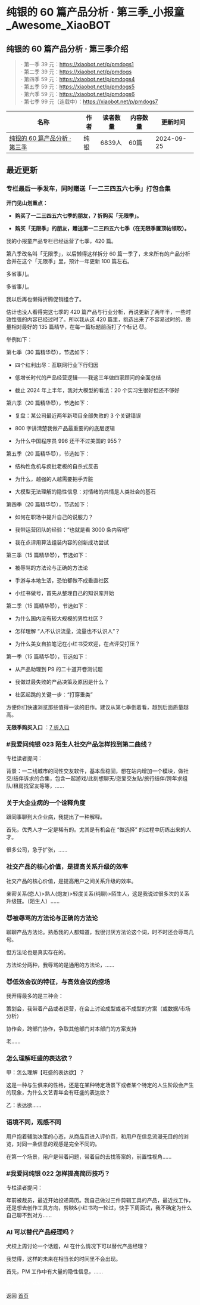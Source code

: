 # 纯银的 60 篇产品分析 · 第三季_小报童_Awesome_XiaoBOT

## 纯银的 60 篇产品分析 · 第三季介绍
> · 第一季 39 元：https://xiaobot.net/p/pmdogs1    
· 第二季 39 元：https://xiaobot.net/p/pmdogs    
· 第四季 59 元：https://xiaobot.net/p/pmdogs4    
· 第五季 59 元：https://xiaobot.net/p/pmdogs5    
· 第六季 59 元：https://xiaobot.net/p/pmdogs6    
· 第七季 99 元（连载中）：https://xiaobot.net/p/pmdogs7  
  


|名称|作者|读者数量|内容数量|更新时间|
|---|---|---|---|---|
|[纯银的 60 篇产品分析 · 第三季](https://xiaobot.net/p/pmdogs3?refer=9c3f1c95-a052-465a-9902-f6d75080262a)|纯银|6839人|60篇|2024-09-25|

## 最近更新
### 专栏最后一季发车，同时赠送「一二三四五六七季」打包合集

**开门见山划重点：**

  * **购买了一二三四五六七季的朋友，7 折购买「无限季」。**

  * **购买「无限季」的朋友，赠送第一二三四五六七季（在无限季置顶帖领取）。**

我的小报童产品专栏已经运营了七季，420 篇。

第八季改名叫「无限季」，以后懒得这样拆分 60 篇一季了，未来所有的产品分析合并在这个「无限季」里，预计一年更新 100 篇左右。

多省事儿。

多省事儿。

我以后再也懒得折腾促销组合了。

估计也没人看得完这七季的 420 篇产品与行业分析，再说更新了两年半，一些时效性强的内容已经过时了。所以我从这 420
篇里，挑选出来了不容易过时的，质量相对最好的 135 篇精华，在每一篇标题前面打了个标记 😈。

举例如下：

第七季（30 篇精华😈），节选如下：

  * 四个红利出尽：互联网行业下行归因

  * 低增长时代的产品经营逻辑——我这三年做四家顾问的全面总结

  * 截止 2024 年上半年，我对大模型的看法：20 个实习生很好但还不够好

第六季（20 篇精华😈），节选如下：

  * 复盘：某公司最近两年新项目全部失败的 3 个关键错误

  * 800 字讲清楚我做产品最重要的的底层逻辑

  * 为什么中国程序员 996 还干不过美国的 955？

第五季（20 篇精华😈），节选如下：

  * 结构性危机与疯批老板的自杀式反击

  * 为什么，越强的人越需要把手弄脏

  * 大模型无法理解的隐性信息：对情绪的共情是人类社会的基石

第四季（20 篇精华😈），节选如下：

  * 如何在职场中提升自己的说服力？

  * 我带运营团队的经验：“也就是看 3000 条内容吧”

  * 我在点评用算法组装内容的创新成功尝试

第三季（15 篇精华😈），节选如下：

  * 被辱骂的方法论与正确的方法论

  * 手游与本地生活，恐怕都做不成垂直社区

  * 小红书做号，首先从整理自己的知识库开始

第二季（15 篇精华😈），节选如下：

  * 为什么国内没有较大规模的男性社区？

  * 怎样理解 “人不认识流量，流量也不认识人”？

  * 为什么美女自拍笔记在小红书受欢迎，在点评受打压？

第一季（15 篇精华😈），节选如下：

  * 从产品助理到 P9 的二十道开卷测试题

  * 我做过最失败的产品决策及原因是什么？

  * 社区起跳的关键一步：“打穿垂类”

方便你们快速浏览那些值得一读的旧作。建议从第七季倒着看，越到后面质量越高。

**无限季购买入口** ：[7
折入口](https://xiaobot.net/coupon/1e53d013-9bb3-4eef-8481-b17d1b70ccd2)

### #我爱问纯银 023 陌生人社交产品怎样找到第二曲线？

专栏读者提问：

背景：一二线城市的同性交友软件，基本盘稳固，想在站内增加一个模块，做社交/结伴诉求的合集，包含一起游戏/此刻想聊天/恋爱交友贴/旅行结伴/跨年求组队/租房找室友等等，......

### 关于大企业病的一个诠释角度

跟同事聊到大企业病，我提出了一种解释。

首先，优秀人才一定是稀有的。尤其是有机会在 “做选择” 的过程中历练出来的人才。

很多公司，急于扩张，......

### 社交产品的核心价值，是提高关系升级的效率

社交产品的核心价值，是提高用户之间关系升级的效率。

亲密关系(恋人)>熟人(炮友)>轻度关系(纯聊)>陌生人，这是我说过很多次的关系升级链。（陌生人）......

### 😈被辱骂的方法论与正确的方法论

聊聊产品方法论。熟悉我的人都知道，我很讨厌方法论这个词，时不时还会辱骂几句。

但方法论也是真实存在的。

方法论分两种，我辱骂的是通用的方法论，......

### 😈低效会议的特征，与高效会议的控场

我开得最多的是三种会：

策划会，我带着产品或者运营，在会上讨论成型或者不成型的方案（或数据/市场分析）

协作会，跨部门协作，争取其他部门对本部门的方案支持

老......

### 怎么理解旺盛的表达欲？

甲：怎么理解【旺盛的表达欲】？

这是一种与生俱来的性格，还是在某种特定场景下或者某个特定的人生阶段会产生的现象，为什么文艺青年会有旺盛的表达欲？

乙：表达欲......

### 语境不同，观感不同

用户抱着辅助决策的心态，从商品页进入评价页，和用户在信息流漫无目的的浏览，对同一条信息的观感是完全不同的。

在第一个场景，用户是带着问题，带着目的去找答案的，前置性视角......

### #我爱问纯银 022 怎样提高简历技巧？

专栏读者提问：

年前被裁员，最近开始投递简历。我自己做过三件剪辑工具的产品，最近找工作，还是想去创作工具方向，剪映&小红书均一轮过，快手下周面试，我不确定为什么自己聊不到对方......

### AI 可以替代产品经理吗？

犬校上周讨论一个话题，AI 在什么情况下可以替代产品经理？

我觉得，这样的未来在相当长的时间里不会出现。

首先，PM 工作中有大量的隐性信息，......


<a href="https://github.com/Reno9527/awesome-xiaobot" style="color: white; text-decoration: none;">awesome-xiaobot</a>

返回 [首页](../README.md)
